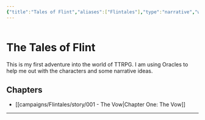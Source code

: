 ```yaml
---
{"title":"Tales of Flint","aliases":["Flintales"],"type":"narrative","world":"Ironsworn","campaign":"The Tales of Flint","tags":["pilot"],"dg-publish":true,"permalink":"/campaigns/flintales/the-tales-of-flint/","dgPassFrontmatter":true}
---
```



```
```
  
# The Tales of Flint

This is my first adventure into the world of TTRPG. I am using Oracles to help me out with the characters and some narrative ideas.



## Chapters
- [[campaigns/Flintales/story/001 - The Vow\|Chapter One: The Vow]]


---















